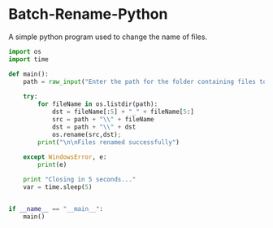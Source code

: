 # Batch-Rename-Python
A simple python program used to change the name of files.

```python
import os
import time

def main():
    path = raw_input("Enter the path for the folder containing files to be renamed: ");
    
    try:
        for fileName in os.listdir(path):
            dst = fileName[:5] + "_" + fileName[5:]
            src = path + "\\" + fileName
            dst = path + "\\" + dst
            os.rename(src,dst);
        print("\n\nFiles renamed successfully")
        
    except WindowsError, e:
        print(e)

    print "Closing in 5 seconds..."
    var = time.sleep(5)


if __name__ == "__main__":
    main()
```

　
